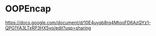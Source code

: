 # OOPEncap

https://docs.google.com/document/d/10E4uyqb8rq4MtooFD6AzQYz1-QPG1YA3LTxRP3HX5yo/edit?usp=sharing
